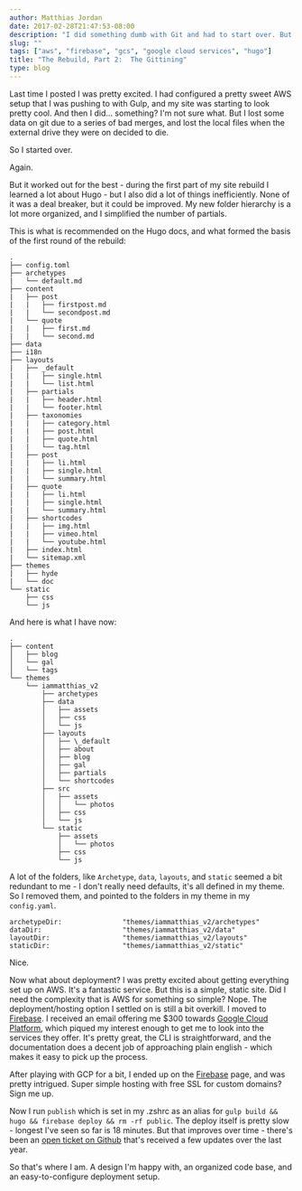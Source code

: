 ```yaml
---
author: Matthias Jordan
date: 2017-02-28T21:47:53-08:00
description: "I did something dumb with Git and had to start over. But it's okay, things worked out better in the end."
slug: ""
tags: ["aws", "firebase", "gcs", "google cloud services", "hugo"]
title: "The Rebuild, Part 2:  The Gittining"
type: blog
---
```


Last time I posted I was pretty excited. I had configured a pretty sweet AWS setup that I was pushing to with Gulp, and my site was starting to look pretty cool. And then I did... something? I'm not sure what. But I lost some data on git due to a series of bad merges, and lost the local files when the external drive they were on decided to die.

So I started over.

Again.

But it worked out for the best - during the first part of my site rebuild I learned a lot about Hugo - but I also did a lot of things inefficiently. None of it was a deal breaker, but it could be improved. My new folder hierarchy is a lot more organized, and I simplified the number of partials.

This is what is recommended on the Hugo docs, and what formed the basis of the first round of the rebuild:
```
.
├── config.toml
├── archetypes
|   └── default.md
├── content
|   ├── post
|   |   ├── firstpost.md
|   |   └── secondpost.md
|   └── quote
|   |   ├── first.md
|   |   └── second.md
├── data
├── i18n
├── layouts
|   ├── _default
|   |   ├── single.html
|   |   └── list.html
|   ├── partials
|   |   ├── header.html
|   |   └── footer.html
|   ├── taxonomies
|   |   ├── category.html
|   |   ├── post.html
|   |   ├── quote.html
|   |   └── tag.html
|   ├── post
|   |   ├── li.html
|   |   ├── single.html
|   |   └── summary.html
|   ├── quote
|   |   ├── li.html
|   |   ├── single.html
|   |   └── summary.html
|   ├── shortcodes
|   |   ├── img.html
|   |   ├── vimeo.html
|   |   └── youtube.html
|   ├── index.html
|   └── sitemap.xml
├── themes
|   ├── hyde
|   └── doc
└── static
    ├── css
    └── js
```
And here is what I have now:
```
.
├── content
│   ├── blog
│   └── gal
│   └── tags
└── themes
    └── iammatthias_v2
        ├── archetypes
        ├── data
        │   ├── assets
        │   ├── css
        │   └── js
        ├── layouts
        │   ├── \_default
        │   ├── about
        │   ├── blog
        │   ├── gal
        │   ├── partials
        │   └── shortcodes
        ├── src
        │   ├── assets
        │   │   └── photos
        │   ├── css
        │   └── js
        └── static
            ├── assets
            │   └── photos
            ├── css
            └── js
```
A lot of the folders, like `Archetype`, `data`, `layouts`, and `static` seemed a bit redundant to me - I don't really need defaults, it's all defined in my theme. So I removed them, and pointed to the folders in my theme in my `config.yaml`.

```
archetypeDir:               "themes/iammatthias_v2/archetypes"
dataDir:                    "themes/iammatthias_v2/data"
layoutDir:                  "themes/iammatthias_v2/layouts"
staticDir:                  "themes/iammatthias_v2/static"
```
Nice.

Now what about deployment? I was pretty excited about getting everything set up on AWS. It's a fantastic service. But this is a simple, static site. Did I need the complexity that is AWS for something so simple? Nope. The deployment/hosting option I settled on is still a bit overkill. I moved to [Firebase](https://firebase.google.com). I received an email offering me $300 towards [Google Cloud Platform](https://cloud.google.com/storage/docs/cloud-console), which piqued my interest enough to get me to look into the services they offer. It's pretty great, the CLI is straightforward, and the documentation does a decent job of approaching plain english - which makes it easy to pick up the process.

After playing with GCP for a bit, I ended up on the [Firebase](https://firebase.google.com) page, and was pretty intrigued. Super simple hosting with free SSL for custom domains? Sign me up.

Now I run `publish` which is set in my .zshrc as an alias for `gulp build && hugo && firebase deploy && rm -rf public`. The deploy itself is pretty slow - longest I've seen so far is 18 minutes. But that improves over time - there's been an [open ticket on Github](https://github.com/firebase/firebase-tools/issues/133) that's received a few updates over the last year.

So that's where I am. A design I'm happy with, an organized code base, and an easy-to-configure deployment setup.
